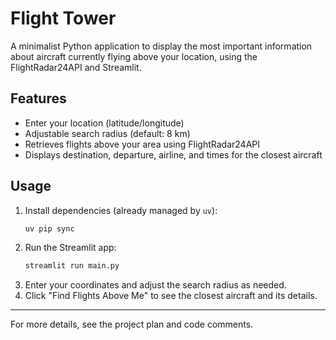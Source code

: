 # Flight Tower

A minimalist Python application to display the most important information about aircraft currently flying above your location, using the FlightRadar24API and Streamlit.

## Features

- Enter your location (latitude/longitude)
- Adjustable search radius (default: 8 km)
- Retrieves flights above your area using FlightRadar24API
- Displays destination, departure, airline, and times for the closest aircraft

## Usage

1. Install dependencies (already managed by `uv`):
   ```bash
   uv pip sync
   ```
2. Run the Streamlit app:
   ```bash
   streamlit run main.py
   ```
3. Enter your coordinates and adjust the search radius as needed.
4. Click "Find Flights Above Me" to see the closest aircraft and its details.

---

For more details, see the project plan and code comments.
